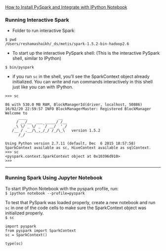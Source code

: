 


[How to Install PySpark and Integrate with IPython Notebook](https://www.dataquest.io/blog/installing-pyspark/)  

### Running Interactive Spark

* Folder to run interactive Spark:    
```
$ pwd
/Users/reshamashaikh/_ds/metis/spark-1.5.2-bin-hadoop2.6
```

* To start up the interactive PySpark shell:  (This is the interactive PySpark shell, similar to IPython)    
```
$ bin/pyspark
```

* if you run `sc` in the shell, you’ll see the SparkContext object already initialized. You can write and run commands interactively in this shell just like you can with IPython.  
```
>>> sc
```  

```
86 with 530.0 MB RAM, BlockManagerId(driver, localhost, 50886)
16/02/20 22:59:57 INFO BlockManagerMaster: Registered BlockManager
Welcome to
      ____              __
     / __/__  ___ _____/ /__
    _\ \/ _ \/ _ `/ __/  '_/
   /__ / .__/\_,_/_/ /_/\_\   version 1.5.2
      /_/

Using Python version 2.7.11 (default, Dec  6 2015 18:57:58)
SparkContext available as sc, HiveContext available as sqlContext.
>>> sc
<pyspark.context.SparkContext object at 0x10396d910>
>>> 
```

---

### Running Spark Using Jupyter Notebook

To start IPython Notebook with the pyspark profile, run:  
`$ ipython notebook --profile=pyspark`  

To test that PySpark was loaded properly, create a new notebook and run `sc` in one of the code cells to make sure the SparkContext object was initialized properly.  
`$ sc `

```
import pyspark
from pyspark import SparkContext
sc = SparkContext()

type(sc)
```




